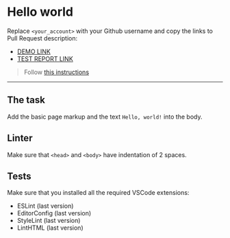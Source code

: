 # Hello world

Replace `<your_account>` with your Github username and copy the links to Pull Request description:
- [DEMO LINK](https://OleksiiHolodok.github.io/layout_hello-world/)
- [TEST REPORT LINK](https://OleksiiHolodok.github.io/layout_hello-world/report/html_report/)

> Follow [this instructions](https://mate-academy.github.io/layout_task-guideline/#how-to-solve-the-layout-tasks-on-github)
___

## The task

Add the basic page markup and the text `Hello, world!` into the body.

## Linter

Make sure that `<head>` and `<body>` have indentation of 2 spaces.

## Tests

Make sure that you installed all the required VSCode extensions:

- ESLint (last version)
- EditorConfig (last version)
- StyleLint (last version)
- LintHTML (last version)
